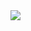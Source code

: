 <img src="https://github-readme-stats.vercel.app/api?username=Self936&&show_icons=true&title_color=ffffff&icon_color=#fffffftext_color=daf7dc&bg_color=151515">
